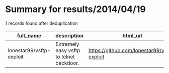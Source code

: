 
# Summary for results/2014/04/19
    
1 records found after deduplication

| full_name | description | html_url | matched_list | matched_count | pushed_at | size | stargazers_count | language | forks_count |
|--------------------------|------------------------------------------|---------------------------------------------|----------------|-----------------|---------------------------|--------|--------------------|------------|---------------|
| lonestar99/vsftp-exploit | Extremely easy vsftp to telnet backdoor. | https://github.com/lonestar99/vsftp-exploit | ['exploit'] | 1 | 2014-04-19 07:43:06+00:00 | 108 | 1 | Shell | 0 |
